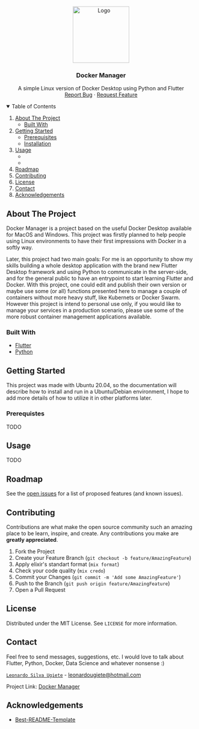 <br />
<p align="center">
  <a href="https://github.com/ugiete/docker_manager">
    <img src="" alt="Logo" width="150" height="150">
  </a>

  <h3 align="center">Docker Manager</h3>

  <p align="center">
    A simple Linux version of Docker Desktop using Python and Flutter
    <br />
    <a href="https://github.com/ugiete/docker_manager/issues">Report Bug</a>
    ·
    <a href="https://github.com/ugiete/docker_manager/issues">Request Feature</a>
  </p>
</p>

<details open="open">
  <summary>Table of Contents</summary>
  <ol>
    <li>
      <a href="#about-the-project">About The Project</a>
      <ul>
        <li><a href="#built-with">Built With</a></li>
      </ul>
    </li>
    <li>
      <a href="#getting-started">Getting Started</a>
      <ul>
        <li><a href="#prerequisites">Prerequisites</a></li>
        <li><a href="#installation">Installation</a></li>
      </ul>
    </li>
    <li>
        <a href="#usage">Usage</a>
        <ul>
            <li><a href=""></a></li>
            <li><a href=""></a></li>
        </ul>
    </li>
    <li><a href="#roadmap">Roadmap</a></li>
    <li><a href="#contributing">Contributing</a></li>
    <li><a href="#license">License</a></li>
    <li><a href="#contact">Contact</a></li>
    <li><a href="#acknowledgements">Acknowledgements</a></li>
  </ol>
</details>

## About The Project

Docker Manager is a project based on the useful Docker Desktop available for MacOS and Windows. This project was firstly planned to help people using Linux environments to have their first impressions with Docker in a softly way.

Later, this project had two main goals: For me is an opportunity to show my skills building a whole desktop application with the brand new Flutter Desktop framework and using Python to communicate in the server-side, and for the general public to have an entrypoint to start learning Flutter and Docker. With this project, one could edit and publish their own version or maybe use some (or all) functions presented here to manage a couple of containers without more heavy stuff, like Kubernets or Docker Swarm. However this project is intend to personal use only, if you would like to manage your services in a production scenario, please use some of the more robust container management applications available.

### Built With

* [Flutter](https://flutter.dev/multi-platform/desktop)
* [Python](https://www.python.org/about/)

## Getting Started

This project was made with Ubuntu 20.04, so the documentation will describe how to install and run in a Ubuntu/Debian environment, I hope to add more details of how to utilize it in other platforms later.

### Prerequistes

TODO

## Usage

TODO

## Roadmap

See the [open issues](https://github.com/othneildrew/Best-README-Template/issues) for a list of proposed features (and known issues).

## Contributing

Contributions are what make the open source community such an amazing place to be learn, inspire, and create. Any contributions you make are **greatly appreciated**.

1. Fork the Project
2. Create your Feature Branch (`git checkout -b feature/AmazingFeature`)
3. Apply elixir's standart format (`mix format`)
4. Check your code quality (`mix credo`)
5. Commit your Changes (`git commit -m 'Add some AmazingFeature'`)
6. Push to the Branch (`git push origin feature/AmazingFeature`)
7. Open a Pull Request

## License

Distributed under the MIT License. See `LICENSE` for more information.

## Contact

Feel free to send messages, suggestions, etc. I would love to talk about Flutter, Python, Docker, Data Science and whatever nonsense :)

[`Leonardo Silva Ugiete`](www.linkedin.com/in/ugiete) - leonardougiete@hotmail.com

Project Link: [Docker Manager](https://github.com/ugiete/docker_manager)

## Acknowledgements
* [Best-README-Template](https://github.com/othneildrew/Best-README-Template)
